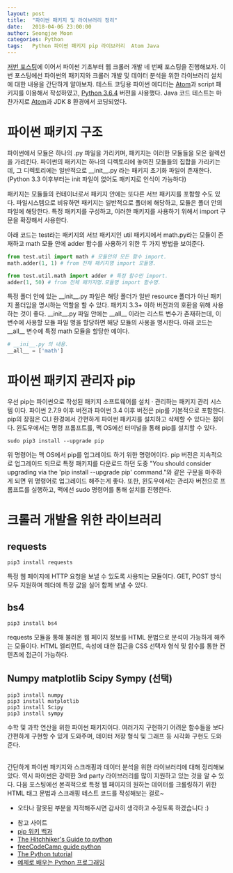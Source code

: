 ```yaml
---
layout: post
title:  "파이썬 패키지 및 라이브러리 정리"
date:   2018-04-06 23:00:00
author: Seongjae Moon
categories: Python
tags:   Python 파이썬 패키지 pip 라이브러리  Atom Java
---
```


[저번 포스팅](https://seongjaemoon.github.io/python/2018/04/06/python-course3.html)에 이어서 파이썬 기초부터 웹 크롤러 개발 네 번째 포스팅을 진행해보자. 이번 포스팅에선 파이썬의 패키지와 크롤러 개발 및 데이터 분석을 위한 라이브러리 설치에 대한 내용을 간단하게 알아보자. 테스트 코딩용 파이썬 에디터는 [Atom](https://atom.io/)과 script 패키지를 이용해서 작성하였고, [Python 3.6.4](https://www.python.org/downloads/) 버전을 사용했다. Java 코드 테스트는 마찬가지로 [Atom](https://atom.io/)과 JDK 8 환경에서 코딩되었다.

# 파이썬 패키지 구조
파이썬에서 모듈은 하나의 .py 파일을 가리키며, 패키지는 이러한 모듈들을 모은 컬렉션을 가리킨다. 파이썬의 패키지는 하나의 디렉토리에 놓여진 모듈들의 집합을 가리키는데, 그 디렉토리에는 일반적으로 &#95;&#95;init&#95;&#95;.py 라는 패키지 초기화 파일이 존재한다. (Python 3.3 이후부터는 init 파일이 없어도 패키지로 인식이 가능하다)

패키지는 모듈들의 컨테이너로서 패키지 안에는 또다른 서브 패키지를 포함할 수도 있다. 파일시스템으로 비유하면 패키지는 일반적으로 폴더에 해당하고, 모듈은 폴더 안의 파일에 해당한다. 특정 패키지를 구성하고, 이러한 패키지를 사용하기 위해서 import 구문을 확장해서 사용한다.

아래 코드는 test라는 패키지의 서브 패키지인 util 패키지에서 math.py라는 모듈이 존재하고 math 모듈 안에 adder 함수를 사용하기 위한 두 가지 방법을 보여준다.
```python
from test.util import math # 모듈안의 모든 함수 import.
math.adder(1, 1) # from 전체 패키지명 import 모듈명.

from test.util.math import adder # 특정 함수만 import.
adder(1, 50) # from 전체 패키지명.모듈명 import 함수명.
```
 특정 폴더 안에 있는 &#95;&#95;init&#95;&#95;.py 파일은 해당 폴더가 일반 resource 폴더가 아닌 패키지 폴더임을 명시하는 역할을 할 수 있다. 패키지 3.3+ 이하 버전과의 호환을 위해 사용하는 것이 좋다. &#95;&#95;init&#95;&#95;.py 파일 안에는 &#95;&#95;all&#95;&#95; 이라는 리스트 변수가 존재하는데, 이 변수에 사용할 모듈 파일 명을 할당하면 해당 모듈의 사용을 명시한다. 아래 코드는 &#95;&#95;all&#95;&#95; 변수에 특정 math 모듈을 할당한 예이다.
```python
# __ini__.py 의 내용.
__all__ = ['math']
```
# 파이썬 패키지 관리자 pip
우선 pip는 파이썬으로 작성된 패키지 소프트웨어를 설치 · 관리하는 패키지 관리 시스템 이다. 파이썬 2.7.9 이후 버전과 파이썬 3.4 이후 버전은 pip를 기본적으로 포함한다. pip의 장점은 CLI 환경에서 간편하게 파이썬 패키지를 설치하고 삭제할 수 있다는 점이다. 윈도우에서는 명령 프롬프트를, 맥 OS에선 터미널을 통해 pip를 설치할 수 있다.
```
sudo pip3 install --upgrade pip
```
위 명령어는 맥 OS에서 pip를 업그레이드 하기 위한 명령어이다. pip 버전은 지속적으로 업그레이드 되므로 특정 패키지를 다운로드 하던 도중 "You should consider upgrading via the 'pip install --upgrade pip' command."와 같은 구문을 마주하게 되면 위 명령어로 업그레이드 해주는게 좋다. 또한, 윈도우에서는 관리자 버전으로 프롬프트를 실행하고, 맥에선 sudo 명령어를 통해 설치를 진행한다.

# 크롤러 개발을 위한 라이브러리

## requests
```
pip3 install requests
```
특정 웹 페이지에 HTTP 요청을 보낼 수 있도록 사용되는 모듈이다. GET, POST 방식 모두 지원하며 헤더에 특정 값을 실어 함께 보낼 수 있다.
## bs4
```
pip3 install bs4
```
requests 모듈을 통해 불러온 웹 페이지 정보를 HTML 문법으로 분석이 가능하게 해주는 모듈이다. HTML 엘리먼트, 속성에 대한 접근을 CSS 선택자 형식 및 함수를 통한 컨텐츠에 접근이 가능하다.
## Numpy matplotlib Scipy Sympy (선택)
```
pip3 install numpy
pip3 install matplotlib
pip3 install Scipy
pip3 install sympy
```
수학 및 과학 연산을 위한 파이썬 패키지이다. 여러가지 구현하기 어려운 함수들을 보다 간편하게 구현할 수 있게 도와주며, 데이터 저장 형식 및 그래프 등 시각화 구현도 도와준다.<br><br>

간단하게 파이썬 패키지와 스크래핑과 데이터 분석을 위한 라이브러리에 대해 정리해보았다. 역시 파이썬은 강력한 3rd party 라이브러리를 많이 지원하고 있는 것을 알 수 있다. 다음 포스팅에선 본격적으로 특정 웹 페이지의 원하는 데이터를 크롤링하기 위한 HTML 태그 문법과 스크래핑 테스트 코드를 작성해보는 걸로~

* 오타나 잘못된 부분을 지적해주시면 감사히 생각하고 수정토록 하겠습니다 :)

- 참고 사이트
- [pip 위키 백과](https://ko.wikipedia.org/wiki/Pip_(%ED%8C%A8%ED%82%A4%EC%A7%80_%EA%B4%80%EB%A6%AC%EC%9E%90))
- [The Hitchhiker's Guide to python](http://docs.python-guide.org/en/latest/)
- [freeCodeCamp guide python](https://guide.freecodecamp.org/python/data-structures)
- [The Python tutorial](https://docs.python.org/3.6/tutorial/index.html)
- [예제로 배우는 Python 프로그래밍](http://pythonstudy.xyz/)
